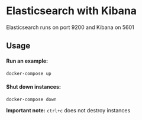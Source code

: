 # Elasticsearch with Kibana

Elasticsearch runs on port 9200 and Kibana on 5601

## Usage

#### Run an example:

```bash
docker-compose up
```

#### Shut down instances:

```bash
docker-compose down
```

**Important note:** `ctrl+c` does not destroy instances


